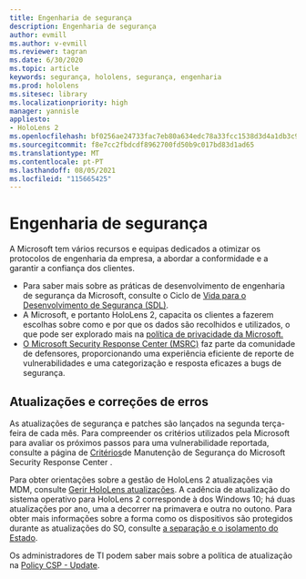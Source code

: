 ```yaml
---
title: Engenharia de segurança
description: Engenharia de segurança
author: evmill
ms.author: v-evmill
ms.reviewer: tagran
ms.date: 6/30/2020
ms.topic: article
keywords: segurança, hololens, segurança, engenharia
ms.prod: hololens
ms.sitesec: library
ms.localizationpriority: high
manager: yannisle
appliesto:
- HoloLens 2
ms.openlocfilehash: bf0256ae24733fac7eb80a634edc78a33fcc1538d3d4a1db3c9b50fc01893c74
ms.sourcegitcommit: f8e7cc2fbdcdf8962700fd50b9c017bd83d1ad65
ms.translationtype: MT
ms.contentlocale: pt-PT
ms.lasthandoff: 08/05/2021
ms.locfileid: "115665425"
---
```

# <a name="security-engineering"></a>Engenharia de segurança

A Microsoft tem vários recursos e equipas dedicados a otimizar os protocolos de engenharia da empresa, a abordar a conformidade e a garantir a confiança dos clientes. 

  * Para saber mais sobre as práticas de desenvolvimento de engenharia de segurança da Microsoft, consulte o Ciclo de [Vida para o Desenvolvimento de Segurança (SDL)](https://www.microsoft.com/securityengineering/sdl).
  * A Microsoft, e portanto HoloLens 2, capacita os clientes a fazerem escolhas sobre como e por que os dados são recolhidos e utilizados, o que pode ser explorado mais na [política de privacidade da Microsoft.](https://privacy.microsoft.com/) 
  * [O Microsoft Security Response Center (MSRC)](https://www.microsoft.com/msrc) faz parte da comunidade de defensores, proporcionando uma experiência eficiente de reporte de vulnerabilidades e uma categorização e resposta eficazes a bugs de segurança. 

## <a name="updates-and-patches"></a>Atualizações e correções de erros

As atualizações de segurança e patches são lançados na segunda terça-feira de cada mês. Para compreender os critérios utilizados pela Microsoft para avaliar os próximos passos para uma vulnerabilidade reportada, consulte a página de [Critérios](https://www.microsoft.com/msrc/windows-security-servicing-criteria)de Manutenção de Segurança do Microsoft Security Response Center . 

Para obter orientações sobre a gestão de HoloLens 2 atualizações via MDM, consulte [Gerir HoloLens atualizações](hololens-updates.md). A cadência de atualização do sistema operativo para HoloLens 2 corresponde à dos Windows 10; há duas atualizações por ano, uma a decorrer na primavera e outra no outono. Para obter mais informações sobre a forma como os dispositivos são protegidos durante as atualizações do SO, consulte [a separação e o isolamento do Estado](security-state-separation-isolation.md). 

Os administradores de TI podem saber mais sobre a política de atualização na [Policy CSP - Update](/windows/client-management/mdm/policy-csp-update). 
